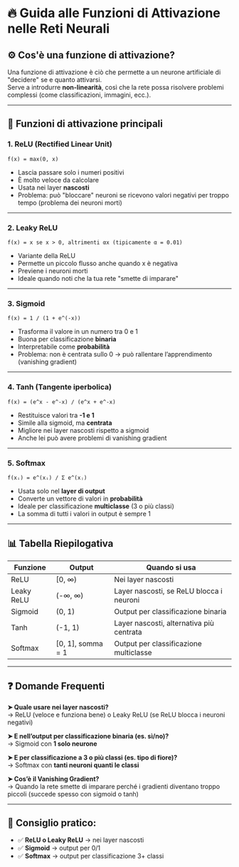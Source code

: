 # 🔥 Guida alle Funzioni di Attivazione nelle Reti Neurali

## ⚙️ Cos'è una funzione di attivazione?
Una funzione di attivazione è ciò che permette a un neurone artificiale di "decidere" se e quanto attivarsi.  
Serve a introdurre **non-linearità**, così che la rete possa risolvere problemi complessi (come classificazioni, immagini, ecc.).

---

## 📘 Funzioni di attivazione principali

### 1. ReLU (Rectified Linear Unit)
`f(x) = max(0, x)`

- Lascia passare solo i numeri positivi
- È molto veloce da calcolare
- Usata nei layer **nascosti**
- Problema: può "bloccare" neuroni se ricevono valori negativi per troppo tempo (problema dei neuroni morti)

---

### 2. Leaky ReLU
`f(x) = x se x > 0, altrimenti αx (tipicamente α = 0.01)`

- Variante della ReLU
- Permette un piccolo flusso anche quando x è negativa
- Previene i neuroni morti
- Ideale quando noti che la tua rete "smette di imparare"

---

### 3. Sigmoid
`f(x) = 1 / (1 + e^(-x))`

- Trasforma il valore in un numero tra 0 e 1
- Buona per classificazione **binaria**
- Interpretabile come **probabilità**
- Problema: non è centrata sullo 0 → può rallentare l’apprendimento (vanishing gradient)

---

### 4. Tanh (Tangente iperbolica)
`f(x) = (e^x - e^-x) / (e^x + e^-x)`

- Restituisce valori tra **-1 e 1**
- Simile alla sigmoid, ma **centrata**
- Migliore nei layer nascosti rispetto a sigmoid
- Anche lei può avere problemi di vanishing gradient

---

### 5. Softmax
`f(xᵢ) = e^(xᵢ) / Σ e^(xⱼ)`

- Usata solo nel **layer di output**
- Converte un vettore di valori in **probabilità**
- Ideale per classificazione **multiclasse** (3 o più classi)
- La somma di tutti i valori in output è sempre 1

---

## 📊 Tabella Riepilogativa

| Funzione     | Output       | Quando si usa                              |
|--------------|--------------|--------------------------------------------|
| ReLU         | [0, ∞)       | Nei layer nascosti                         |
| Leaky ReLU   | (-∞, ∞)      | Layer nascosti, se ReLU blocca i neuroni   |
| Sigmoid      | (0, 1)       | Output per classificazione binaria         |
| Tanh         | (-1, 1)      | Layer nascosti, alternativa più centrata   |
| Softmax      | [0, 1], somma = 1 | Output per classificazione multiclasse |

---

## ❓ Domande Frequenti

**➤ Quale usare nei layer nascosti?**  
→ ReLU (veloce e funziona bene) o Leaky ReLU (se ReLU blocca i neuroni negativi)

**➤ E nell’output per classificazione binaria (es. sì/no)?**  
→ Sigmoid con **1 solo neurone**

**➤ E per classificazione a 3 o più classi (es. tipo di fiore)?**  
→ Softmax con **tanti neuroni quanti le classi**

**➤ Cos’è il Vanishing Gradient?**  
→ Quando la rete smette di imparare perché i gradienti diventano troppo piccoli (succede spesso con sigmoid o tanh)

---

## 🧠 Consiglio pratico:

- ✅ **ReLU o Leaky ReLU** → nei layer nascosti
- ✅ **Sigmoid** → output per 0/1
- ✅ **Softmax** → output per classificazione 3+ classi
